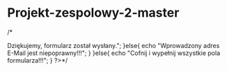 # Projekt-zespolowy-2-master
/*
<?php
	/*sprawdzenie wypełnienia wszystkich pól*/
	}elseif(!empty($_POST['imienazwisko']) && !empty($_POST['email']) && !empty($_POST['trescwiadomosci'])){
	/* Funkcja sprawdzaj±ca poprawno¶ć E-Maila */
	function SprawdzEmail($email) {
	$pattern = '/^(?!(?:(?:\\x22?\\x5C[\\x00-\\x7E]\\x22?)|(?:\\x22?[^\\x5C\\x22]\\x22?)){255,})(?!(?:(?:\\x22?\\x5C[\\x00-\\x7E]\\x22?)|(?:\\x22?[^\\x5C\\x22]\\x22?)){65,}@)(?:(?:[\\x21\\x23-\\x27\\x2A\\x2B\\x2D\\x2F-\\x39\\x3D\\x3F\\x5E-\\x7E]+)|(?:\\x22(?:[\\x01-\\x08\\x0B\\x0C\\x0E-\\x1F\\x21\\x23-\\x5B\\x5D-\\x7F]|(?:\\x5C[\\x00-\\x7F]))*\\x22))(?:\\.(?:(?:[\\x21\\x23-\\x27\\x2A\\x2B\\x2D\\x2F-\\x39\\x3D\\x3F\\x5E-\\x7E]+)|(?:\\x22(?:[\\x01-\\x08\\x0B\\x0C\\x0E-\\x1F\\x21\\x23-\\x5B\\x5D-\\x7F]|(?:\\x5C[\\x00-\\x7F]))*\\x22)))*@(?:(?:(?!.*[^.]{64,})(?:(?:(?:xn--)?[a-z0-9]+(?:-+[a-z0-9]+)*\\.){1,126}){1,}(?:(?:[a-z][a-z0-9]*)|(?:(?:xn--)[a-z0-9]+))(?:-+[a-z0-9]+)*)|(?:\\[(?:(?:IPv6:(?:(?:[a-f0-9]{1,4}(?::[a-f0-9]{1,4}){7})|(?:(?!(?:.*[a-f0-9][:\\]]){7,})(?:[a-f0-9]{1,4}(?::[a-f0-9]{1,4}){0,5})?::(?:[a-f0-9]{1,4}(?::[a-f0-9]{1,4}){0,5})?)))|(?:(?:IPv6:(?:(?:[a-f0-9]{1,4}(?::[a-f0-9]{1,4}){5}:)|(?:(?!(?:.*[a-f0-9]:){5,})(?:[a-f0-9]{1,4}(?::[a-f0-9]{1,4}){0,3})?::(?:[a-f0-9]{1,4}(?::[a-f0-9]{1,4}){0,3}:)?)))?(?:(?:25[0-5])|(?:2[0-4][0-9])|(?:1[0-9]{2})|(?:[1-9]?[0-9]))(?:\\.(?:(?:25[0-5])|(?:2[0-4][0-9])|(?:1[0-9]{2})|(?:[1-9]?[0-9]))){3}))\\]))$/iD';
/*	if (preg_match("^[_.0-9a-z-]+@([0-9a-z][0-9a-z-]+.)+[a-z]{2,4}$" , $email)){*/

	if (preg_match($pattern, $email) === 1){
	return true;
	}
	
	return false;
	}
	if(SprawdzEmail($_POST['email'])){
	/* Tworzymy szkielet wysyłanej wiadomo¶ci */
	$adresemail='jak-cos@wp.pl'; /* Wpisz swój adres e-mail */
	/* Wybierz kodowanie znaków usuwaj±c // */
	$charset = 'iso-8859-2';
	//$charset = 'utf-8';
	$wiadomosc="Od: $_POST[imienazwisko] ($_POST[email])\n\n$_POST[trescwiadomosci]";
	$nadawca="From: $_POST[email]";
	@mail($adresemail, "Formularz kontaktowy z MOja strona", "$wiadomosc", "$nadawca");
	echo "<span style=\"color: #00D800; font-weight: bold; \">Dziękujemy, formularz został wysłany.</span>";
	}else{ echo "<span style=\"color: #FF0000; text-align: center; font-weight: bold;\">Wprowadzony adres E-Mail jest niepoprawny!!!</span>"; }
	}else{ echo "<span style=\"color: #FF0000; text-align: center; font-weight: bold;\">Cofnij i wypełnij wszystkie pola formularza!!!</span>"; }
	?>*/
